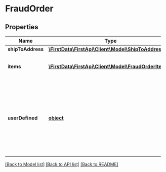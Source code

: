 # FraudOrder

## Properties
Name | Type | Description | Notes
------------ | ------------- | ------------- | -------------
**shipToAddress** | [**\FirstData\FirstApi\Client\Model\ShipToAddress**](ShipToAddress.md) |  | [optional] 
**items** | [**\FirstData\FirstApi\Client\Model\FraudOrderItems[]**](FraudOrderItems.md) | The list of items included in the order. | [optional] 
**userDefined** | [**object**](.md) | A JSON object that can carry any additional information about the order that might be helpful for fraud detection. | [optional] 

[[Back to Model list]](../README.md#documentation-for-models) [[Back to API list]](../README.md#documentation-for-api-endpoints) [[Back to README]](../README.md)


